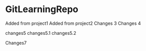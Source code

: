 # GitLearningRepo



Added from project1
Added from project2
Changes 3
Changes 4


changes5
changes5.1
changes5.2


Changes7